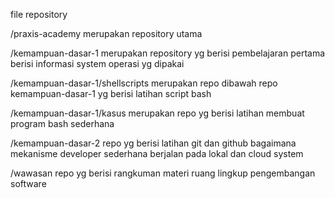 file repository

/praxis-academy
merupakan repository utama

/kemampuan-dasar-1
merupakan repository yg berisi pembelajaran pertama berisi informasi system operasi yg dipakai

/kemampuan-dasar-1/shellscripts
merupakan repo dibawah repo kemampuan-dasar-1 yg berisi latihan script bash

/kemampuan-dasar-1/kasus
merupakan repo yg berisi latihan membuat program bash sederhana

/kemampuan-dasar-2
repo yg berisi latihan git dan github bagaimana mekanisme developer sederhana berjalan pada lokal dan cloud system

/wawasan
repo yg berisi rangkuman materi ruang lingkup pengembangan software
